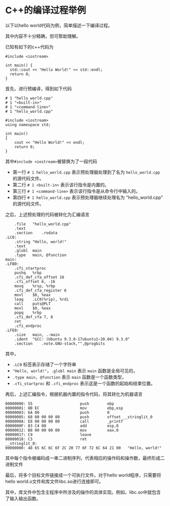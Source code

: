 # C++的编译过程举例

以下以hello world代码为例，简单描述一下编译过程。

其中内容不十分精确，但可帮助理解。


已知有如下的c++代码为

```
#include <iostream>

int main() {
  std::cout << "Hello World!" << std::endl;
  return 0;
}
```

首先，进行预编译，得到如下代码

```
# 1 "hello_world.cpp"
# 1 "<built-in>"
# 1 "<command-line>"
# 1 "hello_world.cpp"

#include <iostream>
using namespace std;

int main()
{
    cout << "Hello World!" << endl;
    return 0;
}
```

其中`#include <iostream>`被替换为了一段代码

* 第一行 `# 1 hello_world.cpp` 表示预处理器处理到了名为 `hello_world.cpp` 的源代码文件。
* 第二行 `# 1 <built-in>` 表示该行指令是内置的。
* 第三行 `# 1 <command-line>` 表示该行指令是从命令行中输入的。
* 第四行 `# 1 hello_world.cpp` 表示预处理器继续处理名为 "hello_world.cpp" 的源代码文件。

之后，上述预处理的代码被转化为汇编语言

```
    .file   "hello_world.cpp"
    .text
    .section    .rodata
.LC0:
    .string "Hello, world!"
    .text
    .globl  main
    .type   main, @function
main:
.LFB0:
    .cfi_startproc
    pushq   %rbp
    .cfi_def_cfa_offset 16
    .cfi_offset 6, -16
    movq    %rsp, %rbp
    .cfi_def_cfa_register 6
    movl    $0, %eax
    leaq    .LC0(%rip), %rdi
    call    puts@PLT
    movl    $0, %eax
    popq    %rbp
    .cfi_def_cfa 7, 8
    ret
    .cfi_endproc
.LFE0:
    .size   main, .-main
    .ident  "GCC: (Ubuntu 9.3.0-17ubuntu1~20.04) 9.3.0"
    .section    .note.GNU-stack,"",@progbits
```

其中，

* `.LC0` 标签表示存储了一个字符串 
* `"Hello, world!"`，`.globl main` 表示 `main` 函数是全局可见的，
* `.type main, @function` 表示 `main` 函数是一个函数类型，
* `.cfi_startproc` 和 `.cfi_endproc` 表示这是一个函数的起始和结束位置。

再后，上述汇编指令，根据机器内置的指令代码，将其转化为机器语言

```
00000000: 55                     push        ebp
00000001: 8B EC                  mov         ebp,esp
00000003: 6A 00                  push        0
00000005: 68 00 00 00 00         push        offset __stringlit_0
0000000A: E8 00 00 00 00         call        _printf
0000000F: 83 C4 08               add         esp,8
00000012: B8 00 00 00 00         mov         eax,0
00000017: C9                     leave
00000018: C3                     ret
__stringlit_0:
00000000: 48 65 6C 6C 6F 2C 20 77 6F 72 6C 64 21 00   "Hello, world!"

```
其中每个指令被编码成一串二进制序列，代表相应的操作码和操作数，最终形成二进制文件


最后，将多个目标文件链接成一个可执行文件。对于hello world程序，只需要将hello world.o文件和库文件libc.so进行连接即可。

其中，库文件中包含主程序中所涉及的操作的具体实现。例如，libc.so中就包含了输入输出函数。



